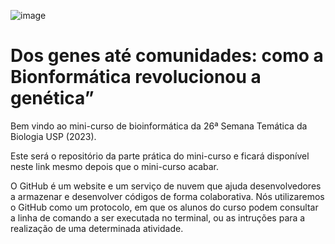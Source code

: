 


![image](https://github.com/rafaeliwama/STB_bioinformatics/assets/46658489/14a34fba-f30b-403f-88ce-1a27e773148f)



# Dos genes até comunidades: como a Bionformática revolucionou a genética”

Bem vindo ao mini-curso de bioinformática da 26ª Semana Temática da Biologia USP (2023).

Este será o repositório da parte prática do mini-curso e ficará disponível neste link mesmo depois que o mini-curso acabar.

O GitHub é um website e um serviço de nuvem que ajuda desenvolvedores a armazenar e desenvolver códigos de forma colaborativa. Nós utilizaremos o GitHub como um protocolo, em que os alunos do curso podem consultar a linha de comando a ser executada no terminal, ou as intruções para a realização de uma determinada atividade.

